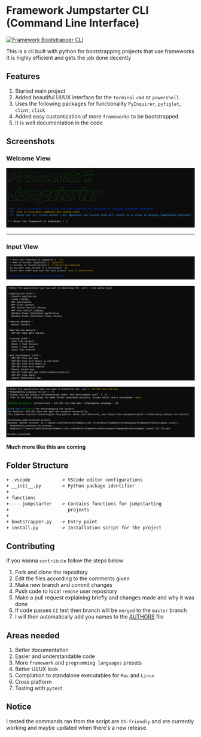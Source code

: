 # Framework Jumpstarter CLI (Command Line Interface)

[![Framework Bootstrapper CLI](https://github.com/LokotamaTheMastermind/python-command-line-clients/workflows/Framework%20Bootstrapper%20CLI/badge.svg?branch=master)](
https://github.com/LokotamaTheMastermind/python-command-line-clients.git)


This is a cli built with python for bootstrapping projects that use frameworks
It is highly efficient and gets the job done decently

## Features

1. Started main project
2. Added beautiful UI/UX interface for the `terminal` `cmd` or `powershell`
3. Uses the following packages for functionality `PyInquirer`, `pyfiglet`, `clint`, `click`
4. Added easy customization of more `frameworks` to be bootstrapped
5. It is well documentation in the code

## Screenshots

### Welcome View
![Welcome banner](screenshots/Welcome%20banner.png)

___

### Input View
![Input view 1](screenshots/Input%20view%201.png)

![Input view 2](screenshots/Input%20view%202.png)

![Input view 3](screenshots/Input%20view%203.png)

**Much more like this are coming**

## Folder Structure

```
+ .vscode           -> VSCode editor configurations
+ __init__.py       -> Python package identifier
+
+ functions
+-----jumpstarter   -> Contains functions for jumpstarting
+                      projects
+
+ bootstrapper.py   -> Entry point
+ install.py        -> Installation script for the project
```

## Contributing

If you wanna `contribute` follow the steps below

1. Fork and clone the repository
2. Edit the files according to the comments given
3. Make new branch and commit changes
4. Push code to local `remote` user repository
5. Make a pull request explaining briefly and changes made and why it was done
6. If code passes `CI` test then branch will be `merged` to the `master` branch
7. I will then automatically add you names to the [AUTHORS](AUTHORS.md) file

## Areas needed

1. Better documentation
2. Easier and understandable code
3. More `framework` and `programming languages` presets
4. Better UI/UX look
5. Compilation to standalone executables for `Mac` and `Linux`
6. Cross platform
7. Testing with `pytest`

## Notice

I tested the commands ran from the script are `OS-friendly` and are currently working and maybe updated when there's a new release.
